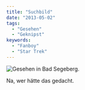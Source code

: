 ```yaml
---
title: "Suchbild"
date: "2013-05-02"
tags:
  - "Gesehen"
  - "Geknipst"
keywords:
  - "Fanboy"
  - "Star Trek"
---
```


![Gesehen in Bad Segeberg.](/img/segeberg-960.jpg)

Na, wer hätte das gedacht.
